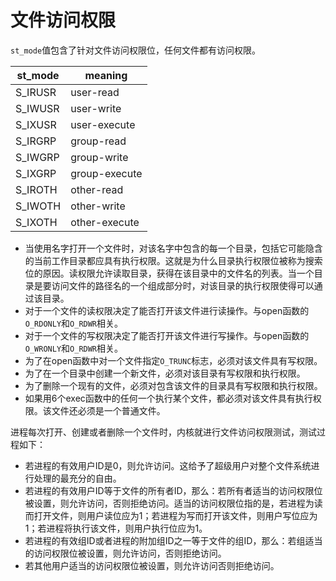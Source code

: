 # 文件访问权限

`st_mode`值包含了针对文件访问权限位，任何文件都有访问权限。

st\_mode | meaning
--- | ---
S_IRUSR | user-read
S_IWUSR | user-write
S_IXUSR | user-execute
S_IRGRP | group-read
S_IWGRP | group-write
S_IXGRP | group-execute
S_IROTH | other-read
S_IWOTH | other-write
S_IXOTH | other-execute

* 当使用名字打开一个文件时，对该名字中包含的每一个目录，包括它可能隐含的当前工作目录都应具有执行权限。这就是为什么目录执行权限位被称为搜索位的原因。读权限允许读取目录，获得在该目录中的文件名的列表。当一个目录是要访问文件的路径名的一个组成部分时，对该目录的执行权限使得可以通过该目录。
* 对于一个文件的读权限决定了能否打开该文件进行读操作。与open函数的`O_RDONLY`和`O_RDWR`相关。
* 对于一个文件的写权限决定了能否打开该文件进行写操作。与open函数的`O_WRONLY`和`O_RDWR`相关。
* 为了在open函数中对一个文件指定`O_TRUNC`标志，必须对该文件具有写权限。
* 为了在一个目录中创建一个新文件，必须对该目录有写权限和执行权限。
* 为了删除一个现有的文件，必须对包含该文件的目录具有写权限和执行权限。
* 如果用6个exec函数中的任何一个执行某个文件，都必须对该文件具有执行权限。该文件还必须是一个普通文件。

进程每次打开、创建或者删除一个文件时，内核就进行文件访问权限测试，测试过程如下：

* 若进程的有效用户ID是0，则允许访问。这给予了超级用户对整个文件系统进行处理的最充分的自由。
* 若进程的有效用户ID等于文件的所有者ID，那么：若所有者适当的访问权限位被设置，则允许访问，否则拒绝访问。适当的访问权限位指的是，若进程为读而打开文件，则用户读位应为1；若进程为写而打开该文件，则用户写位应为1；若进程将执行该文件，则用户执行位应为1。
* 若进程的有效组ID或者进程的附加组ID之一等于文件的组ID，那么：若组适当的访问权限位被设置，则允许访问，否则拒绝访问。
* 若其他用户适当的访问权限位被设置，则允许访问否则拒绝访问。



